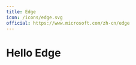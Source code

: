 ```yaml
---
title: Edge
icon: /icons/edge.svg
official: https://www.microsoft.com/zh-cn/edge
---
```


# Hello Edge